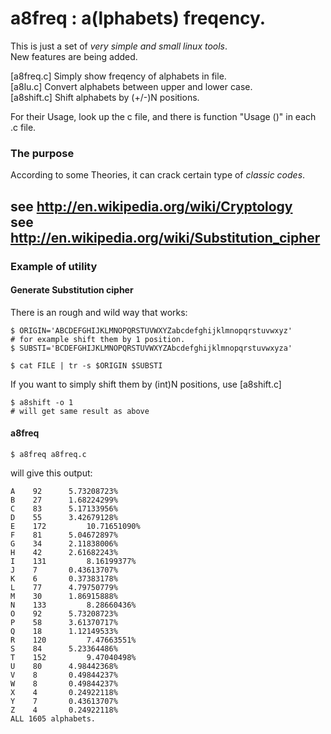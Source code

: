 # a8freq : a(lphabets) freqency.
This is just a set of *very simple and small linux tools*.  
New features are being added.  

[a8freq.c] Simply show freqency of alphabets in file.  
[a8lu.c] Convert alphabets between upper and lower case.  
[a8shift.c] Shift alphabets by (+/-)N positions. 
  
For their Usage, look up the c file, and there is function "Usage ()" in each .c file.  
  
### The purpose
According to some Theories, it can crack certain type of *classic codes*.  

see http://en.wikipedia.org/wiki/Cryptology  
see http://en.wikipedia.org/wiki/Substitution_cipher  
---
### Example of utility 

#### Generate Substitution cipher
There is an rough and wild way that works:  
```
$ ORIGIN='ABCDEFGHIJKLMNOPQRSTUVWXYZabcdefghijklmnopqrstuvwxyz'
# for example shift them by 1 position.
$ SUBSTI='BCDEFGHIJKLMNOPQRSTUVWXYZAbcdefghijklmnopqrstuvwxyza'
  
$ cat FILE | tr -s $ORIGIN $SUBSTI
```
If you want to simply shift them by (int)N positions, use [a8shift.c]
```
$ a8shift -o 1
# will get same result as above
```

#### a8freq
```
$ a8freq a8freq.c
```
will give this output:
```
A 	 92		 5.73208723% 
B	 27		 1.68224299% 
C	 83		 5.17133956% 
D	 55		 3.42679128% 
E	 172		 10.71651090% 
F	 81		 5.04672897%  
G	 34		 2.11838006% 
H	 42		 2.61682243% 
I	 131		 8.16199377% 
J	 7		 0.43613707% 
K	 6		 0.37383178% 
L	 77		 4.79750779% 
M	 30		 1.86915888% 
N	 133		 8.28660436% 
O	 92		 5.73208723% 
P	 58		 3.61370717% 
Q	 18		 1.12149533% 
R	 120		 7.47663551% 
S	 84		 5.23364486% 
T	 152		 9.47040498% 
U	 80		 4.98442368% 
V	 8		 0.49844237% 
W	 8		 0.49844237% 
X	 4		 0.24922118% 
Y	 7		 0.43613707% 
Z	 4		 0.24922118% 
ALL 1605 alphabets.
```
